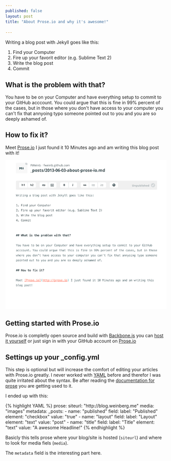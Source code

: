 ```yaml
---
published: false
layout: post
title: "About Prose.io and why it's awesome!"

---
```


Writing a blog post with Jekyll goes like this:

1. Find your Computer
2. Fire up your favorit editor (e.g. Sublime Text 2)
3. Write the blog post
4. Commit


## What is the problem with that?

You have to be on your Computer and have everything setup to commit to your GitHub acccount. You could argue that this is fine in 99% percent of the cases, but in those where you don't have access to your computer you can't fix that annyoing typo someone pointed out to you and you are so deeply ashamed of.

## How to fix it?

Meet [Prose.io](http://prose.io) I just found it 10 Minutes ago and am writing this blog post with it!

![Screenshot of this blog post ](/images/screenshot.png)


## Getting started with Prose.io 

Prose.io is completly open source and build with [Backbone.js](http://backbonejs.org/) you can [host it yourself](https://github.com/prose/prose/blob/master/CONTRIBUTING.md#building--installing) or just sign in with your GitHub account on [Prose.io](http://prose.io)

## Settings up your \_config.yml

This step is optional but will increase the comfort of editing your articles with Prose.io greatly.
I never worked with [YAML](http://www.yaml.org/) before and therefor I was quite irritated about the syntax. Be after reading the [documentation for prose](https://github.com/prose/prose/wiki/Configuration) you are getting used to it.

I ended up with this:
<div class="highlight-full-view">
{% highlight YAML %}
prose:
  siteurl: "http://blog.weinberg.me"
  media: "images"
  metadata:
    _posts:
      - name: "published"
        field:
          label: "Published"
          element: "checkbox"
          value: "true"
      - name: "layout"
        field:
          label: "Layout"
          element: "text"
          value: "post"
      - name: "title"
        field:
          label: "Title"
          element: "text"
          value: "A awesome Headline!"
{% endhighlight %}
</div>



Basicly this tells prose where your blog/site is hosted (`siteurl`) and where to look for media fiels (`media`). 

The `metadata` field is the interesting part here. 




